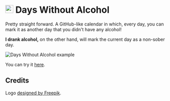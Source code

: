 # <img src="imgs/favicon.ico" alt="Icon" height="25px" > Days Without Alcohol

Pretty straight forward. A GitHub-like calendar in which, every day, you can mark it as another day that you didn't have any alcohol!

**I drank alcohol,** on the other hand, will mark the current day as a non-sober day.

![Days Without Alcohol example](../docs/imgs/daysWithoutAlcohol.png)

You can try it [here](https://garz4.github.io/venting/daysWithoutAlcohol).

## Credits

Logo [designed by Freepik](http://www.freepik.com).

